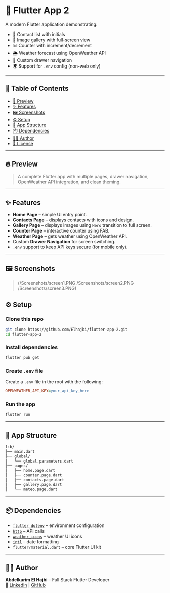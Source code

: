 # 📱 Flutter App 2

A modern Flutter application demonstrating:
- 📇 Contact list with initials
- 📸 Image gallery with full-screen view
- 📊 Counter with increment/decrement
- 🌦 Weather forecast using OpenWeather API
- 🧭 Custom drawer navigation
- 🌍 Support for `.env` config (non-web only)

---

## 📌 Table of Contents

- [📱 Preview](#-preview)
- [✨ Features](#-features)
- [🖼 Screenshots](#-screenshots)
- [⚙️ Setup](#-setup)
- [📁 App Structure](#-app-structure)
- [📦 Dependencies](#-dependencies)
- [👨‍💻 Author](#-author)
- [📝 License](#-license)

---

## 🔥 Preview

> A complete Flutter app with multiple pages, drawer navigation, OpenWeather API integration, and clean theming.

---

## ✨ Features

- **Home Page** – simple UI entry point.
- **Contacts Page** – displays contacts with icons and design.
- **Gallery Page** – displays images using `Hero` transition to full screen.
- **Counter Page** – interactive counter using FAB.
- **Weather Page** – gets weather using OpenWeather API.
- Custom **Drawer Navigation** for screen switching.
- `.env` support to keep API keys secure (for mobile only).

---

## 🖼 Screenshots

> (/Screenshots/screen1.PNG /Screenshots/screen2.PNG /Screenshots/screen3.PNG)

## ⚙️ Setup

### Clone this repo

```bash
git clone https://github.com/Elhajbi/flutter-app-2.git
cd flutter-app-2
```

### Install dependencies

```bash
flutter pub get
```

### Create `.env` file

Create a `.env` file in the root with the following:

```ini
OPENWEATHER_API_KEY=your_api_key_here
```

### Run the app

```bash
flutter run
```

---

## 📁 App Structure

```bash
lib/
├── main.dart
├── global/
│   └── global.parameters.dart
├── pages/
│   ├── home.page.dart
│   ├── counter.page.dart
│   ├── contacts.page.dart
│   ├── gallery.page.dart
│   └── meteo.page.dart
```

---

## 📦 Dependencies

- [`flutter_dotenv`](https://pub.dev/packages/flutter_dotenv) – environment configuration
- [`http`](https://pub.dev/packages/http) – API calls
- [`weather_icons`](https://pub.dev/packages/weather_icons) – weather UI icons
- [`intl`](https://pub.dev/packages/intl) – date formatting
- `flutter/material.dart` – core Flutter UI kit

---

## 👨‍💻 Author

**Abdelkarim El Hajbi** – Full Stack Flutter Developer  
🔗 [LinkedIn](https://www.linkedin.com/in/abdelkarim-el-hajbi) | [GitHub](https://github.com/abdelkarimelhajbi)





